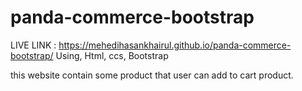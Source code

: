 # panda-commerce-bootstrap
LIVE LINK : https://mehedihasankhairul.github.io/panda-commerce-bootstrap/
Using, Html, ccs, Bootstrap

this website contain some product that user can add to cart product.
